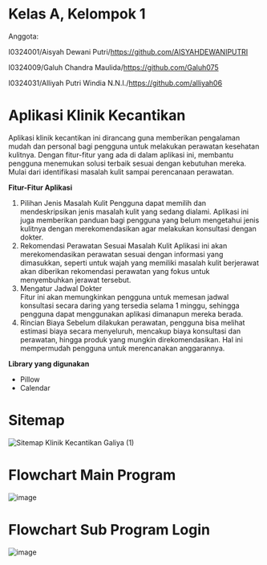 # Kelas A, Kelompok 1

Anggota:

I0324001/Aisyah Dewani Putri/https://github.com/AISYAHDEWANIPUTRI

I0324009/Galuh Chandra Maulida/https://github.com/Galuh075

I0324031/Alliyah Putri Windia N.N.I./https://github.com/alliyah06

# Aplikasi Klinik Kecantikan
Aplikasi klinik kecantikan ini dirancang guna memberikan pengalaman mudah dan personal bagi pengguna untuk melakukan perawatan kesehatan kulitnya. Dengan fitur-fitur yang ada di dalam aplikasi ini, membantu pengguna menemukan solusi terbaik sesuai dengan kebutuhan mereka. Mulai dari identifikasi masalah kulit sampai perencanaan perawatan.  

**Fitur-Fitur Aplikasi**  
1. Pilihan Jenis Masalah Kulit
Pengguna dapat memilih dan mendeskripsikan jenis masalah kulit yang sedang dialami. Aplikasi ini juga memberikan panduan bagi pengguna yang belum mengetahui jenis kulitnya dengan merekomendasikan agar melakukan konsultasi dengan dokter.  
2. Rekomendasi Perawatan Sesuai Masalah Kulit
Aplikasi ini akan merekomendasikan perawatan sesuai dengan informasi yang dimasukkan, seperti untuk wajah yang memiliki masalah kulit berjerawat akan diberikan rekomendasi perawatan yang fokus untuk menyembuhkan jerawat tersebut.  
3. Mengatur Jadwal Dokter  
Fitur ini akan memungkinkan pengguna untuk memesan jadwal konsultasi secara daring yang tersedia selama 1 minggu, sehingga pengguna dapat menggunakan aplikasi dimanapun mereka berada.  
4. Rincian Biaya
Sebelum dilakukan perawatan, pengguna bisa melihat estimasi biaya secara menyeluruh, mencakup biaya konsultasi dan perawatan, hingga produk yang mungkin direkomendasikan. Hal ini mempermudah pengguna untuk merencanakan anggarannya.  

**Library yang digunakan**  
- Pillow
- Calendar

 

# Sitemap 
![Sitemap Klinik Kecantikan Galiya (1)](https://github.com/user-attachments/assets/22389613-a8cb-49b2-a7f5-0f129d040849)


# Flowchart Main Program
![image](https://github.com/user-attachments/assets/44ae4587-608c-492a-bdca-3420443989af)


# Flowchart Sub Program Login
![image](https://github.com/user-attachments/assets/e1c716c0-223f-4848-b261-99f94ced4e0c)


